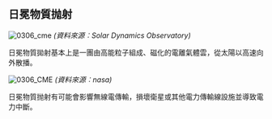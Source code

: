 ## 日冕物質抛射

![0306_cme](./static/0306_cme.jpg)
*(資料來源︰Solar Dynamics Observatory)*

日冕物質拋射基本上是一團由高能粒子組成、磁化的電離氣體雲，從太陽以高速向外散播。

![0306_CME](./static/0306_CME.gif)
*(資料來源︰nasa)*

日冕物質抛射有可能會影響無線電傳輸，損壞衛星或其他電力傳輸線設施並導致電力中斷。

